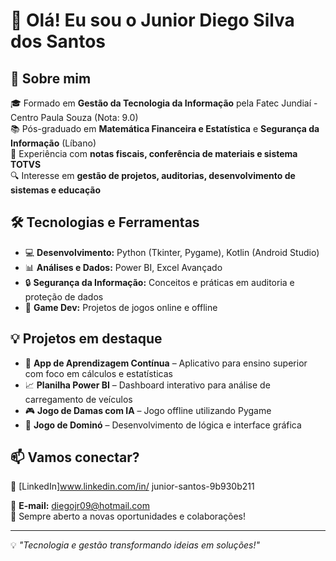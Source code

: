 # 👋 Olá! Eu sou o Junior Diego Silva dos Santos

## 🚀 Sobre mim
🎓 Formado em **Gestão da Tecnologia da Informação** pela Fatec Jundiaí - Centro Paula Souza (Nota: 9.0)  
📚 Pós-graduado em **Matemática Financeira e Estatística** e **Segurança da Informação** (Líbano)  
💼 Experiência com **notas fiscais, conferência de materiais e sistema TOTVS**  
🔍 Interesse em **gestão de projetos, auditorias, desenvolvimento de sistemas e educação**

## 🛠️ Tecnologias e Ferramentas
- 💻 **Desenvolvimento:** Python (Tkinter, Pygame), Kotlin (Android Studio)
- 📊 **Análises e Dados:** Power BI, Excel Avançado
- 🔒 **Segurança da Informação:** Conceitos e práticas em auditoria e proteção de dados
- 🎲 **Game Dev:** Projetos de jogos online e offline

## 💡 Projetos em destaque
- 📱 **App de Aprendizagem Contínua** – Aplicativo para ensino superior com foco em cálculos e estatísticas
- 📈 **Planilha Power BI** – Dashboard interativo para análise de carregamento de veículos
- 🎮 **Jogo de Damas com IA** – Jogo offline utilizando Pygame
- 🎲 **Jogo de Dominó** – Desenvolvimento de lógica e interface gráfica

## 📫 Vamos conectar?
🔗 [LinkedIn]www.linkedin.com/in/
junior-santos-9b930b211
  
📩 **E-mail:** diegojr09@hotmail.com  
🚀 Sempre aberto a novas oportunidades e colaborações!

---
💡 *"Tecnologia e gestão transformando ideias em soluções!"*

